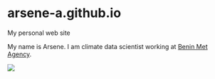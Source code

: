 # arsene-a.github.io
My personal web site


My name is Arsene. I am climate data scientist working at [Benin Met Agency](https://meteobenin.bj/).

![](https://media.licdn.com/dms/image/D4E22AQEeaFu8yPPs9w/feedshare-shrink_2048_1536/0/1684245491410?e=1687392000&v=beta&t=BqqHlWykC-raLvq4x8W7iZkV49fPqbm3t2N-F9FbiD4)